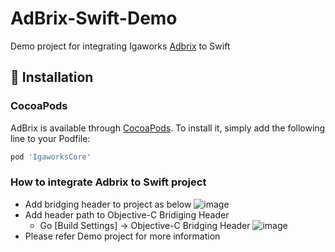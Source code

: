 # AdBrix-Swift-Demo
Demo project for integrating Igaworks [Adbrix](https://partners.igaworks.com/) to Swift

## 🔧 Installation

### CocoaPods
AdBrix is available through [CocoaPods](http://cocoapods.org). To install
it, simply add the following line to your Podfile:

```ruby
pod 'IgaworksCore'
```

### How to integrate Adbrix to Swift project
- Add bridging header to project as below
![image](https://user-images.githubusercontent.com/7614353/29651852-abf3ad72-88dd-11e7-9f56-6223f0157851.png)
- Add header path to Objective-C Bridiging Header
  - Go [Build Settings] -> Objective-C Bridging Header
![image](https://user-images.githubusercontent.com/7614353/29651856-b152fd68-88dd-11e7-8333-bd4bc697b906.png)
- Please refer Demo project for more information
